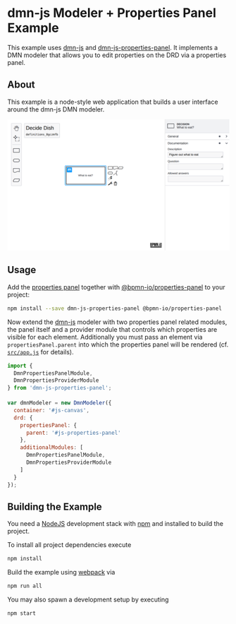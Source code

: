 # dmn-js Modeler + Properties Panel Example

This example uses [dmn-js](https://github.com/bpmn-io/dmn-js) and [dmn-js-properties-panel](https://github.com/bpmn-io/dmn-js-properties-panel). It implements a DMN modeler that allows you to edit properties on the DRD via a properties panel.


## About

This example is a node-style web application that builds a user interface around the dmn-js DMN  modeler.

![demo application screenshot](./docs/screenshot.png "Screenshot of the modeler + properties panel example")

## Usage

Add the [properties panel](https://github.com/bpmn-io/dmn-js-properties-panel) together with [@bpmn-io/properties-panel](https://github.com/bpmn-io/properties-panel) to your project:

```sh
npm install --save dmn-js-properties-panel @bpmn-io/properties-panel
```

Now extend the [dmn-js](https://github.com/bpmn-io/dmn-js) modeler with two properties panel related modules, the panel itself and a provider module that controls which properties are visible for each element. Additionally you must pass an element via `propertiesPanel.parent` into which the properties panel will be rendered (cf. [`src/app.js`](https://github.com/bpmn-io/dmn-js-examples/blob/main/properties-panel/src/app.js#L16) for details).

```javascript
import { 
  DmnPropertiesPanelModule,
  DmnPropertiesProviderModule
} from 'dmn-js-properties-panel';

var dmnModeler = new DmnModeler({
  container: '#js-canvas',
  drd: {
    propertiesPanel: {
      parent: '#js-properties-panel'
    },
    additionalModules: [
      DmnPropertiesPanelModule,
      DmnPropertiesProviderModule
    ]
  }
});
```

## Building the Example

You need a [NodeJS](http://nodejs.org) development stack with [npm](https://npmjs.org) and installed to build the project.

To install all project dependencies execute

```sh
npm install
```

Build the example using [webpack](https://webpack.js.org/) via

```sh
npm run all
```

You may also spawn a development setup by executing

```sh
npm start
```